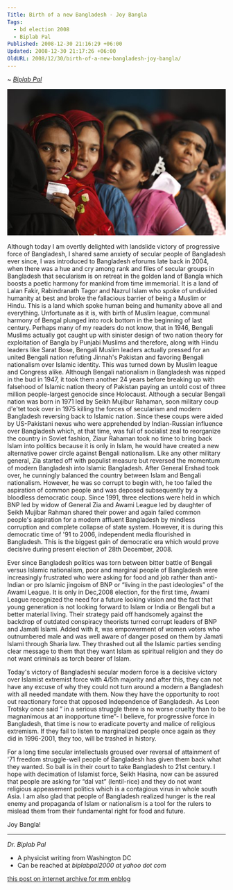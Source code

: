 ```yaml
---
Title: Birth of a new Bangladesh - Joy Bangla
Tags:
  - bd election 2008
  - Biplab Pal
Published: 2008-12-30 21:16:29 +06:00
Updated: 2008-12-30 21:17:26 +06:00
OldURL: 2008/12/30/birth-of-a-new-bangladesh-joy-bangla/
---
```


~ *[Biplab Pal](https://gold.mukto-mona.com/Articles/biplab_pal/index.html)*

<!-- img width="434" height="289" -->

![Bangladesh Election](../../images/2008/12-30_huffpost_election-bd.jpg)

Although today I am overtly delighted with landslide victory of progressive force of Bangladesh, I shared same anxiety of secular people of Bangladesh ever since, I was introduced to Bangladesh eforums late back in 2004, when there was a hue and cry among rank and files of secular groups in Bangladesh that secularism is on retreat in the golden land of Bangla which boosts a poetic harmony for mankind from time immemorial. It is a land of Lalan Fakir, Rabindranath Tagor and Nazrul Islam who spoke of undivided humanity at best and broke the fallacious barrier of being a Muslim or Hindu. This is a land which spoke human being and humanity above all and everything. Unfortunate as it is, with birth of Muslim league, communal harmony of Bengal plunged into rock bottom in the beginning of last century. Perhaps many of my readers do not know, that in 1946, Bengali Muslims actually got caught up with sinister design of two nation theory for exploitation of Bangla by Punjabi Muslims and therefore, along with Hindu leaders like Sarat Bose, Bengali Muslim leaders actually pressed for an united Bengali nation refuting Jinnah's Pakistan and favoring Bengali nationalism over Islamic identity. This was turned down by Muslim league and Congress alike. Although Bengali nationalism in Bangladesh was nipped in the bud in 1947, it took them another 24 years before breaking up with falsehood of Islamic nation theory of Pakistan paying an untold cost of three million people-largest genocide since Holocaust. Although a secular Bengali nation was born in 1971 led by Seikh Mujibur Rahaman, soon military coup d'e'tet took over in 1975 killing the forces of secularism and modern Bangladesh reversing back to Islamic nation. Since these coups were aided by US-Pakistani nexus who were apprehended by Indian-Russian influence over Bangladesh which, at that time, was full of socialist zeal to reorganize the country in Soviet fashion, Ziaur Rahaman took no time to bring back Islam into politics because it is only in Islam, he would have created a new alternative power circle against Bengali nationalism. Like any other military general, Zia started off with populist measure but reversed the momentum of modern Bangladesh into Islamic Bangladesh. After General Ershad took over, he cunningly balanced the country between Islam and Bengali nationalism. However, he was so corrupt to begin with, he too failed the aspiration of common people and was deposed subsequently by a bloodless democratic coup. Since 1991, three elections were held in which BNP led by widow of General Zia and Awami League led by daughter of Seikh Mujibar Rahman shared their power and again failed common people's aspiration for a modern affluent Bangladesh by mindless corruption and complete collapse of state system. However, it is during this democratic time of '91 to 2006, independent media flourished in Bangladesh. This is the biggest gain of democratic era which would prove decisive during present election of 28th December, 2008.

Ever since Bangladesh politics was torn between bitter battle of Bengali versus Islamic nationalism, poor and marginal people of Bangladesh were increasingly frustrated who were asking for food and job rather than anti-Indian or pro Islamic jingoism of BNP or “living in the past ideologies” of the Awami League. It is only in Dec,2008 election, for the first time, Awami League recognized the need for a future looking vision and the fact that young generation is not looking forward to Islam or India or Bengali but a better material living. Their strategy paid off handsomely against the backdrop of outdated conspiracy theorists turned corrupt leaders of BNP and Jamati Islami. Added with it, was empowerment of women voters who outnumbered male and was well aware of danger posed on them by Jamati Islami through Sharia law. They thrashed out all the Islamic parties sending clear message to them that they want Islam as spiritual religion and they do not want criminals as torch bearer of Islam.

Today's victory of Bangladeshi secular modern force is a decisive victory over Islamist extremist force with 4/5th majority and after this, they can not have any excuse of why they could not turn around a modern a Bangladesh with all needed mandate with them. Now they have the opportunity to root out reactionary force that opposed Independence of Bangladesh. As Leon Trotsky once said ” in a serious struggle there is no worse cruelty than to be magnanimous at an inopportune time”- I believe, for progressive force in Bangladesh, that time is now to eradicate poverty and malice of religious extremism. If they fail to listen to marginalized people once again as they did in 1996-2001, they too, will be trashed in history.

For a long time secular intellectuals groused over reversal of attainment of '71 freedom struggle-well people of Bangladesh has given them back what they wanted. So ball is in their court to take Bangladesh to 21st century. I hope with decimation of Islamist force, Seikh Hasina, now can be assured that people are asking for “dal vat” (lentil-rice) and they do not want religious appeasement politics which is a contagious virus in whole south Asia. I am also glad that people of Bangladesh realized hunger is the real enemy and propaganda of Islam or nationalism is a tool for the rulers to mislead them from their fundamental right for food and future.

Joy Bangla!

-----
*Dr. Biplab Pal*
- A physicist writing from Washington DC
- Can be reached at *biplabpal2000 at yahoo dot com*

[this post on internet archive for mm enblog](https://web.archive.org/web/20191027015131/https://enblog.mukto-mona.com/2008/12/30/birth-of-a-new-bangladesh-joy-bangla)
